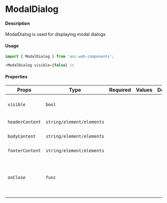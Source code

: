 # ModalDialog

#### Description

ModalDialog is used for displaying modal dialogs

#### Usage

```js
import { ModalDialog } from 'asc-web-components';

<ModalDialog visible={false} />
```

#### Properties

| Props           | Type                      | Required | Values | Default | Description                                      |
| --------------- | ------------------------- | :------: | -------| ------- | ------------------------------------------------ |
| `visible`        | `bool`                    |          |        |         | Display dialog or not                            |
| `headerContent` | `string/element/elements` |          |        |         | Header content                                   |
| `bodyContent`   | `string/element/elements` |          |        |         | Body content                                     |
| `footerContent` | `string/element/elements` |          |        |         | Footer content                                   |
| `onClose`       | `func`                    |          |        |         | Will be triggered when a close button is clicked |